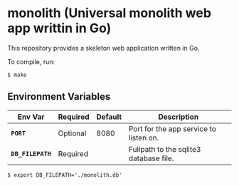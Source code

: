 # monolith (Universal monolith web app writtin in Go)

This repository provides a skeleton web application written in Go.

To compile, run:

```shell
$ make
```


## Environment Variables

| Env Var           | Required | Default | Description |
| ----------------- | -------- | ------- | ------------|
| **`PORT`**        | Optional | 8080    | Port for the app service to listen on. |
| **`DB_FILEPATH`** | Required |         | Fullpath to the sqlite3 database file. |

```shell
$ export DB_FILEPATH='./monolith.db'
```
